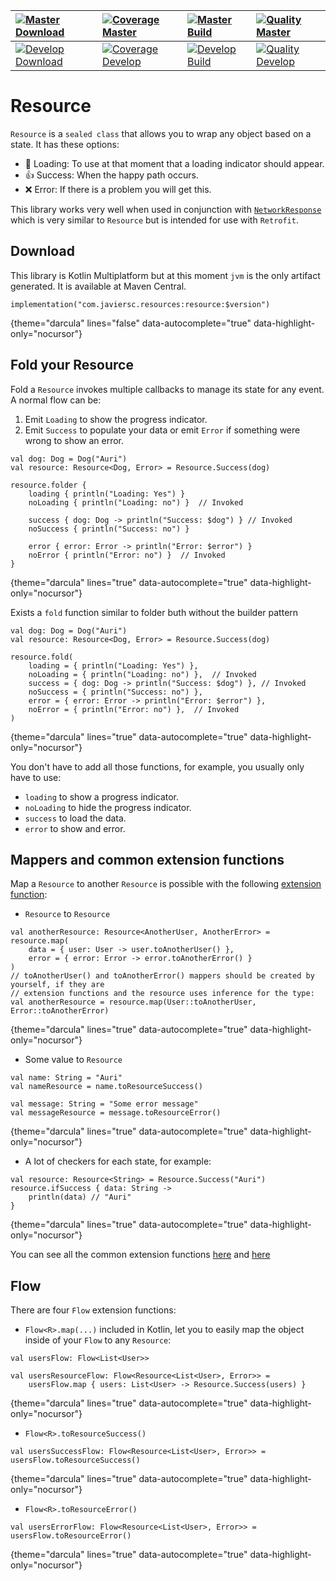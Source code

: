 | [![Master Download](https://img.shields.io/maven-central/v/com.javiersc.resources/resource?label=Master)](https://repo1.maven.org/maven2/com/javiersc/resources/resource/)                                                                          | [![Coverage Master](https://img.shields.io/codecov/c/github/JavierSegoviaCordoba/resource/master?label=Coverage&logo=codecov&logoColor=white)](https://codecov.io/gh/JavierSegoviaCordoba/Resource/branch/master)    | [![Master Build](https://img.shields.io/github/workflow/status/JavierSegoviaCordoba/Resource/Master/master?label=Build&logo=GitHub)](https://github.com/JavierSegoviaCordoba/Resource/actions?query=workflow%3AMaster/master)      | [![Quality Master](https://img.shields.io/codacy/grade/cedb7663279a4526befcbe16be6bfd66/master?label=Code%20quality&logo=codacy&logoColor=white)](https://app.codacy.com/manual/JavierSegoviaCordoba/Resource/dashboard?bid=17391050)   |
| :-------------------------------------------------------------------------------------------------------------------------------------------------------------------------------------------------------------------------------------------------- | :------------------------------------------------------------------------------------------------------------------------------------------------------------------------------------------------------------------- | :--------------------------------------------------------------------------------------------------------------------------------------------------------------------------------------------------------------------------------- | :-------------------------------------------------------------------------------------------------------------------------------------------------------------------------------------------------------------------------------------- |
| [![Develop Download](https://img.shields.io/nexus/s/com.javiersc.resources/resource?server=https%3A%2F%2Foss.sonatype.org%2F&label=Develop&color=orange)](https://oss.sonatype.org/content/repositories/snapshots/com/javiersc/resources/resource/) | [![Coverage Develop](https://img.shields.io/codecov/c/github/JavierSegoviaCordoba/resource/develop?label=Coverage&logo=codecov&logoColor=white)](https://codecov.io/gh/JavierSegoviaCordoba/Resource/branch/develop) | [![Develop Build](https://img.shields.io/github/workflow/status/JavierSegoviaCordoba/Resource/Develop/develop?label=Build&logo=GitHub)](https://github.com/JavierSegoviaCordoba/Resource/actions?query=workflow%3ADevelop/develop) | [![Quality Develop](https://img.shields.io/codacy/grade/cedb7663279a4526befcbe16be6bfd66/develop?label=Code%20quality&logo=codacy&logoColor=white)](https://app.codacy.com/manual/JavierSegoviaCordoba/Resource/dashboard?bid=17391049) |

# Resource

`Resource` is a `sealed class` that allows you to wrap any object based on a state. It has these options:

-  🔄 Loading: To use at that moment that a loading indicator should appear.
-  👍 Success: When the happy path occurs.
-  ❌ Error: If there is a problem you will get this.

This library works very well when used in conjunction with
[`NetworkResponse`](https://github.com/JavierSegoviaCordoba/NetworkResponse) which is very similar
to `Resource` but is intended for use with `Retrofit`.

## Download

This library is Kotlin Multiplatform but at this moment `jvm` is the only artifact generated. It is 
available at Maven Central.

```run-kotlin
implementation("com.javiersc.resources:resource:$version")
```
{theme="darcula" lines="false" data-autocomplete="true" data-highlight-only="nocursor"}


## Fold your Resource

Fold a `Resource` invokes multiple callbacks to manage its state for any event. A normal flow can be:

1.  Emit `Loading` to show the progress indicator.
2.  Emit `Success` to populate your data or emit `Error` if something were wrong to show an error.

```run-kotlin
val dog: Dog = Dog("Auri")
val resource: Resource<Dog, Error> = Resource.Success(dog)

resource.folder {
    loading { println("Loading: Yes") }
    noLoading { println("Loading: no") }  // Invoked

    success { dog: Dog -> println("Success: $dog") } // Invoked
    noSuccess { println("Success: no") }

    error { error: Error -> println("Error: $error") }
    noError { println("Error: no") }  // Invoked
}
``` 
{theme="darcula" lines="true" data-autocomplete="true" data-highlight-only="nocursor"}

Exists a `fold` function similar to folder buth without the builder pattern

```run-kotlin
val dog: Dog = Dog("Auri")
val resource: Resource<Dog, Error> = Resource.Success(dog)

resource.fold(
    loading = { println("Loading: Yes") },
    noLoading = { println("Loading: no") },  // Invoked
    success = { dog: Dog -> println("Success: $dog") }, // Invoked
    noSuccess = { println("Success: no") },
    error = { error: Error -> println("Error: $error") },
    noError = { println("Error: no") },  // Invoked
)
```
{theme="darcula" lines="true" data-autocomplete="true" data-highlight-only="nocursor"}

You don't have to add all those functions, for example, you usually only have to use:
-  `loading` to show a progress indicator.
-  `noLoading` to hide the progress indicator.
-  `success` to load the data.
-  `error` to show and error.

## Mappers and common extension functions

Map a `Resource` to another `Resource` is possible with the following 
[extension function](/resource/src/main/kotlin/com/javiersc/resource/extensions/Resource.kt):

-  `Resource` to `Resource`

```run-kotlin
val anotherResource: Resource<AnotherUser, AnotherError> = resource.map(
    data = { user: User -> user.toAnotherUser() },
    error = { error: Error -> error.toAnotherError() }
)
// toAnotherUser() and toAnotherError() mappers should be created by yourself, if they are
// extension functions and the resource uses inference for the type:
val anotherResource = resource.map(User::toAnotherUser, Error::toAnotherError)
```
{theme="darcula" lines="true" data-autocomplete="true" data-highlight-only="nocursor"}

-  Some value to `Resource`
  
```run-kotlin
val name: String = "Auri"
val nameResource = name.toResourceSuccess()

val message: String = "Some error message"
val messageResource = message.toResourceError()
```
{theme="darcula" lines="true" data-autocomplete="true" data-highlight-only="nocursor"}

-  A lot of checkers for each state, for example:
  
```run-kotlin
val resource: Resource<String> = Resource.Success("Auri")
resource.ifSuccess { data: String ->
    println(data) // "Auri"
}
```
{theme="darcula" lines="true" data-autocomplete="true" data-highlight-only="nocursor"}

You can see all the common extension functions
[here](/resource/src/main/kotlin/com/javiersc/resource/extensions/Flow.kt) 
and [here](/resource/src/main/kotlin/com/javiersc/resource/extensions/Any.kt)

## Flow 

There are four `Flow` extension functions:

-  `Flow<R>.map(...)` included in Kotlin, let you to easily map the object inside of your `Flow` to 
any `Resource`:

```run-kotlin
val usersFlow: Flow<List<User>>

val usersResourceFlow: Flow<Resource<List<User>, Error>> =
    usersFlow.map { users: List<User> -> Resource.Success(users) }
```
{theme="darcula" lines="true" data-autocomplete="true" data-highlight-only="nocursor"}

-  `Flow<R>.toResourceSuccess()`

```run-kotlin
val usersSuccessFlow: Flow<Resource<List<User>, Error>> = usersFlow.toResourceSuccess()
```
{theme="darcula" lines="true" data-autocomplete="true" data-highlight-only="nocursor"}

-  `Flow<R>.toResourceError()`

```run-kotlin
val usersErrorFlow: Flow<Resource<List<User>, Error>> = usersFlow.toResourceError()
```
{theme="darcula" lines="true" data-autocomplete="true" data-highlight-only="nocursor"}
